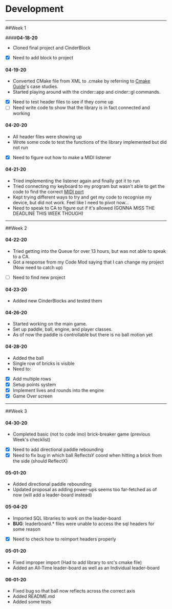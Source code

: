 # Development

---
##Week 1

####**04-18-20**
- Cloned final project and CinderBlock
- [x] Need to add block to project

#### **04-19-20**
- Converted CMake file from XML to .cmake by referring to [Cmake Guide](https://courses.grainger.illinois.edu/cs126/sp2020/notes/cmake/)'s
case studies.
- Started playing around with the cinder::app and cinder::gl commands.
- [x] Need to test header files to see if they come up
- [ ] Need write code to show that the library is in fact connected and working

#### **04-20-20**
- All header files were showing up
- Wrote some code to test the functions of the library implemented but did not run
- [x] Need to figure out how to make a MIDI listener

#### **04-21-20**
- Tried implementing the listener again and finally got it to run
- Tried connecting my keyboard to my program but wasn't able to get the code to find the correct
[MIDI port](https://support.apple.com/en-gb/HT201840)
- Kept trying different ways to try and get my code to recognise my device, but did not work. Feel like I need to pivot now...
- Need to speak to CA to figure out if it's allowed (GONNA MISS THE DEADLINE THIS WEEK THOUGH)

---
##Week 2

#### **04-22-20**
- Tried getting into the Queue for over 13 hours, but was not able to speak to a CA.
- Got a response from my Code Mod saying that I can change my project (Now need to catch up)
- [ ] Need to find new project

#### **04-23-20**
- Added new CinderBlocks and tested them

#### **04-26-20**
- Started working on the main game.
- Set up paddle, ball, engine, and player classes.
- As of now the paddle is controllable but there is no ball motion yet

#### **04-28-20**
- Added the ball
- Single row of bricks is visible
- Need to:
- [x] Add multiple rows
- [x] Setup points system
- [x] Implement lives and rounds into the engine
- [x] Game Over screen

---
##Week 3
#### **04-30-20**
- Completed basic (not to code imo) brick-breaker game (previous Week's checklist)
- [x] Need to add directional paddle rebounding
- [x] Need to fix bug in which ball ReflectsY coord when hitting a brick from the side (should ReflectX)

#### **05-01-20**
- Added directional paddle rebounding
- Updated proposal as adding power-ups seems too far-fetched as of now (will add a leader-board instead)

#### **05-04-20**
- Imported SQL libraries to work on the leader-board
- **BUG**: leaderboard.* files were unable to access the sql headers for some reason
- [x] Need to check how to reimport headers properly

#### **05-01-20**
- Fixed improper import (Had to add library to src's cmake file)
- Added an All-Time leader-board as well as an Individual leader-board

#### **06-01-20**
- Fixed bug so that ball now reflects across the correct axis
- Added README.md
- Added some tests